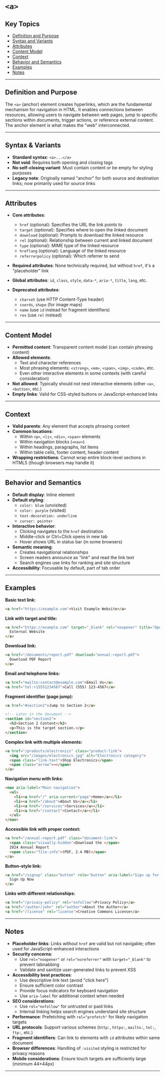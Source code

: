 # `<a>`

## Key Topics

+ [Definition and Purpose](#definition-and-purpose)
+ [Syntax and Variants](#syntax-and-variants)
+ [Attributes](#attributes)
+ [Content Model](#content-model)
+ [Context](#context)
+ [Behavior and Semantics](#behavior-and-semantics)
+ [Examples](#examples)
+ [Notes](#notes)

---

## Definition and Purpose

The `<a>` (anchor) element creates hyperlinks, which are the fundamental mechanism for navigation in HTML. It enables connections between resources, allowing users to navigate between web pages, jump to specific sections within documents, trigger actions, or reference external content. The anchor element is what makes the "web" interconnected.

---

## Syntax & Variants

+ **Standard syntax**: `<a>...</a>`
+ **Not void**: Requires both opening and closing tags
+ **No self-closing variant**: Must contain content or be empty for styling purposes
+ **Legacy note**: Originally named "anchor" for both source and destination links; now primarily used for source links

---

## Attributes

+ **Core attributes**:
  - `href` (optional): Specifies the URL the link points to
  - `target` (optional): Specifies where to open the linked document
  - `download` (optional): Prompts to download the linked resource
  - `rel` (optional): Relationship between current and linked document
  - `type` (optional): MIME type of the linked resource
  - `hreflang` (optional): Language of the linked resource
  - `referrerpolicy` (optional): Which referrer to send

+ **Required attributes**: None technically required, but without `href`, it's a "placeholder" link

+ **Global attributes**: `id`, `class`, `style`, `data-*`, `aria-*`, `title`, `lang`, etc.

+ **Deprecated attributes**:
  - `charset` (use HTTP Content-Type header)
  - `coords`, `shape` (for image maps)
  - `name` (use `id` instead for fragment identifiers)
  - `rev` (use `rel` instead)

---

## Content Model

+ **Permitted content**: Transparent content model (can contain phrasing content)
+ **Allowed elements**: 
  - Text and character references
  - Most phrasing elements: `<strong>`, `<em>`, `<span>`, `<img>`, `<code>`, etc.
  - Even other interactive elements in some contexts (with careful consideration)
+ **Not allowed**: Typically should not nest interactive elements (other `<a>`, `<button>`, etc.)
+ **Empty links**: Valid for CSS-styled buttons or JavaScript-enhanced links

---

## Context

+ **Valid parents**: Any element that accepts phrasing content
+ **Common locations**:
  - Within `<p>`, `<li>`, `<div>`, `<span>` elements
  - Within navigation blocks (`<nav>`)
  - Within headings, paragraphs, list items
  - Within table cells, footer content, header content
+ **Wrapping restrictions**: Cannot wrap entire block-level sections in HTML5 (though browsers may handle it)

---

## Behavior and Semantics

+ **Default display**: Inline element
+ **Default styling**:
  - `color: blue` (unvisited)
  - `color: purple` (visited)
  - `text-decoration: underline`
  - `cursor: pointer`
+ **Interactive behavior**:
  - Clicking navigates to the `href` destination
  - Middle-click or Ctrl+Click opens in new tab
  - Hover shows URL in status bar (in some browsers)
+ **Semantic meaning**:
  - Creates navigational relationships
  - Screen readers announce as "link" and read the link text
  - Search engines use links for ranking and site structure
+ **Accessibility**: Focusable by default, part of tab order

---

## Examples

**Basic text link:**
```html
<a href="https://example.com">Visit Example Website</a>
```

**Link with target and title:**
```html
<a href="https://example.com" target="_blank" rel="noopener" title="Opens in new window">
  External Website
</a>
```

**Download link:**
```html
<a href="/documents/report.pdf" download="annual-report.pdf">
  Download PDF Report
</a>
```

**Email and telephone links:**
```html
<a href="mailto:contact@example.com">Email Us</a>
<a href="tel:+15551234567">Call (555) 123-4567</a>
```

**Fragment identifier (page jump):**
```html
<a href="#section2">Jump to Section 2</a>

<!-- Later in the document -->
<section id="section2">
  <h2>Section 2 Content</h2>
  <p>This is the target section.</p>
</section>
```

**Complex link with multiple elements:**
```html
<a href="/products/electronics" class="product-link">
  <img src="/images/electronics.jpg" alt="Electronics category">
  <span class="link-text">Shop Electronics</span>
  <span class="arrow">→</span>
</a>
```

**Navigation menu with links:**
```html
<nav aria-label="Main navigation">
  <ul>
    <li><a href="/" aria-current="page">Home</a></li>
    <li><a href="/about">About Us</a></li>
    <li><a href="/services">Services</a></li>
    <li><a href="/contact">Contact</a></li>
  </ul>
</nav>
```

**Accessible link with proper context:**
```html
<a href="/annual-report.pdf" class="document-link">
  <span class="visually-hidden">Download the </span>
  2024 Annual Report
  <span class="file-info">(PDF, 2.4 MB)</span>
</a>
```

**Button-style link:**
```html
<a href="/signup" class="button" role="button" aria-label="Sign up for our newsletter">
  Sign Up Now
</a>
```

**Links with different relationships:**
```html
<a href="/privacy-policy" rel="nofollow">Privacy Policy</a>
<a href="/author/john" rel="author">About the Author</a>
<a href="/license" rel="license">Creative Commons License</a>
```

---

## Notes

* **Placeholder links**: Links without `href` are valid but not navigable; often used for JavaScript-enhanced interactions
* **Security concerns**: 
  - Use `rel="noopener"` or `rel="noreferrer"` with `target="_blank"` to prevent tabnabbing
  - Validate and sanitize user-generated links to prevent XSS
* **Accessibility best practices**:
  - Use descriptive link text (avoid "click here")
  - Ensure sufficient color contrast
  - Provide focus indicators for keyboard navigation
  - Use `aria-label` for additional context when needed
* **SEO considerations**: 
  - Use `rel="nofollow"` for untrusted or paid links
  - Internal linking helps search engines understand site structure
* **Performance**: Prefetching with `rel="prefetch"` for likely navigation targets
* **URL protocols**: Support various schemes (`http:`, `https:`, `mailto:`, `tel:`, `ftp:`, etc.)
* **Fragment identifiers**: Can link to elements with `id` attributes within same document
* **Browser differences**: Handling of `:visited` styling is restricted for privacy reasons
* **Mobile considerations**: Ensure touch targets are sufficiently large (minimum 44×44px)

---

